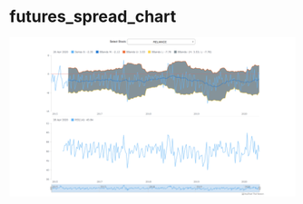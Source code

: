 # futures_spread_chart

![Screenshot](https://github.com/aadityatamrakar/futures_spread_chart/blob/master/screencapture-localhost-3000-chart-html-2020-05-13-20_41_42.png?raw=true)
